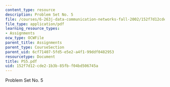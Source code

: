 ```yaml
---
content_type: resource
description: Problem Set No. 5
file: /courses/6-263j-data-communication-networks-fall-2002/152f7d12cde21b3b85fbf04bd506745a_PS5.pdf
file_type: application/pdf
learning_resource_types:
- Assignments
ocw_type: OCWFile
parent_title: Assignments
parent_type: CourseSection
parent_uid: 6cf71407-5fd5-e5e2-a4f1-99ddf0482953
resourcetype: Document
title: PS5.pdf
uid: 152f7d12-cde2-1b3b-85fb-f04bd506745a
---
```

Problem Set No. 5

